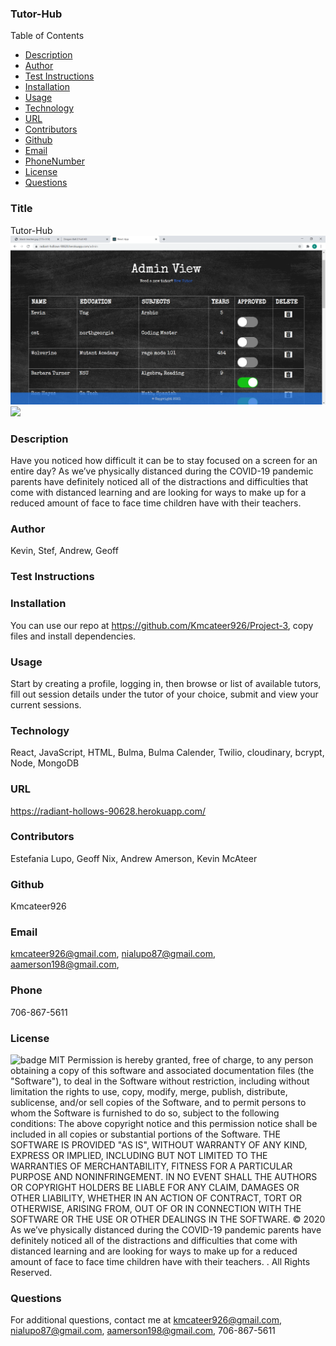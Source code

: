 ### Tutor-Hub

Table of Contents

- [Description](#description)
- [Author](#author)
- [Test Instructions](#testInstructions)
- [Installation](#installation)
- [Usage](#usage)
- [Technology](#technology)
- [URL](#homepage)
- [Contributors](#contributors)
- [Github](#github)
- [Email](#email)
- [PhoneNumber](#phoneNumber)
- [License](#license)
- [Questions](#questions)

### Title

Tutor-Hub
<img src="assets\admin.png">
<img src="assets\2021-02-17 (1).png">

### Description

Have you noticed how difficult it can be to stay focused on a screen for an entire day? As we’ve physically distanced during the COVID-19 pandemic parents have definitely noticed all of the distractions and difficulties that come with distanced learning and are looking for ways to make up for a reduced amount of face to face time children have with their teachers.

### Author

Kevin, Stef, Andrew, Geoff

### Test Instructions

### Installation

You can use our repo at https://github.com/Kmcateer926/Project-3, copy files and install dependencies.

### Usage

Start by creating a profile, logging in, then browse or list of available tutors, fill out session details under the tutor of your choice, submit and view your current sessions.

### Technology

React, JavaScript, HTML, Bulma, Bulma Calender, Twilio, cloudinary, bcrypt, Node, MongoDB

### URL

https://radiant-hollows-90628.herokuapp.com/

### Contributors

Estefania Lupo, Geoff Nix, Andrew Amerson, Kevin McAteer

### Github

Kmcateer926

### Email

kmcateer926@gmail.com, nialupo87@gmail.com, aamerson198@gmail.com,

### Phone

706-867-5611

### License

![badge](https://img.shields.io/badge/MIT-License-<color>)
MIT
Permission is hereby granted, free of charge, to any person obtaining a copy of this software and associated documentation files (the "Software"), to deal in the Software without restriction, including without limitation the rights to use, copy, modify, merge, publish, distribute, sublicense, and/or sell copies of the Software, and to permit persons to whom the Software is furnished to do so, subject to the following conditions: The above copyright notice and this permission notice shall be included in all copies or substantial portions of the Software.
THE SOFTWARE IS PROVIDED "AS IS", WITHOUT WARRANTY OF ANY KIND, EXPRESS OR IMPLIED, INCLUDING BUT NOT LIMITED TO THE WARRANTIES OF MERCHANTABILITY, FITNESS FOR A PARTICULAR PURPOSE AND NONINFRINGEMENT. IN NO EVENT SHALL THE AUTHORS OR COPYRIGHT HOLDERS BE LIABLE FOR ANY CLAIM, DAMAGES OR OTHER LIABILITY, WHETHER IN AN ACTION OF CONTRACT, TORT OR OTHERWISE, ARISING FROM, OUT OF OR IN CONNECTION WITH THE SOFTWARE OR THE USE OR OTHER DEALINGS IN THE SOFTWARE.
© 2020 As we’ve physically distanced during the COVID-19 pandemic parents have definitely noticed all of the distractions and difficulties that come with distanced learning and are looking for ways to make up for a reduced amount of face to face time children have with their teachers. . All Rights Reserved.

### Questions

For additional questions, contact me at kmcateer926@gmail.com, nialupo87@gmail.com, aamerson198@gmail.com, 706-867-5611
